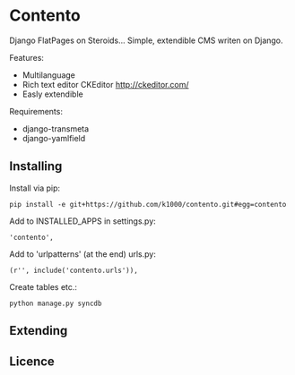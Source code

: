Contento
========
Django FlatPages on Steroids...
Simple, extendible CMS writen on Django. 

Features:
* Multilanguage
* Rich text editor CKEditor http://ckeditor.com/
* Easly extendible

Requirements:
* django-transmeta 
* django-yamlfield

Installing
----------
Install via pip:

    pip install -e git+https://github.com/k1000/contento.git#egg=contento

Add to INSTALLED_APPS in settings.py:
    
    'contento',

Add to 'urlpatterns' (at the end) urls.py:
    
    (r'', include('contento.urls')),
    
Create tables etc.:

    python manage.py syncdb

Extending
---------


Licence
-------
